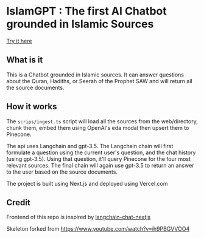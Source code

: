 # IslamGPT : The first AI Chatbot grounded in Islamic Sources

[Try it here](https://islam-gpt-indol.vercel.app/)

## What is it
This is a Chatbot grounded in Islamic sources. It can answer questions about the Quran, Hadiths, or Seerah of the Prophet SAW and will return all the source documents.

## How it works

The `scrips/ingest.ts` script will load all the sources from the web/directory, chunk them, embed them using OpenAI's eda modal then upsert them to Pinecone.

The api uses Langchain and gpt-3.5. The Langchain chain will first formulate a question using the current user's question, and the chat history (using gpt-3.5). 
Using that question, it'll query Pinecone for the four most relevant sources.
The final chain will again use gpt-3.5 to return an answer to the user based on the source documents.

The project is built using Next.js and deployed using Vercel.com


## Credit

Frontend of this repo is inspired by [langchain-chat-nextjs](https://github.com/zahidkhawaja/langchain-chat-nextjs)

Skeleton forked from https://www.youtube.com/watch?v=ih9PBGVVOO4
